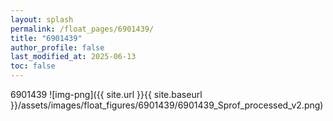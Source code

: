 ```yaml
---
layout: splash
permalink: /float_pages/6901439/
title: "6901439"
author_profile: false
last_modified_at: 2025-06-13
toc: false
---
```

 
6901439
![img-png]({{ site.url }}{{ site.baseurl }}/assets/images/float_figures/6901439/6901439_Sprof_processed_v2.png)